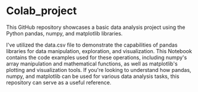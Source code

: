 # Colab_project
This GitHub repository showcases a basic data analysis project using the Python pandas, numpy, and matplotlib libraries.

I've utilized the data.csv file to demonstrate the capabilities of pandas libraries for data manipulation, exploration, and visualization. 
This Notebook contains the code examples used for these operations, including numpy's array manipulation and mathematical functions, as well as matplotlib's plotting and visualization tools. If you're looking to understand how pandas, numpy, and matplotlib can be used  for various data analysis tasks, this repository can serve as a useful reference.
